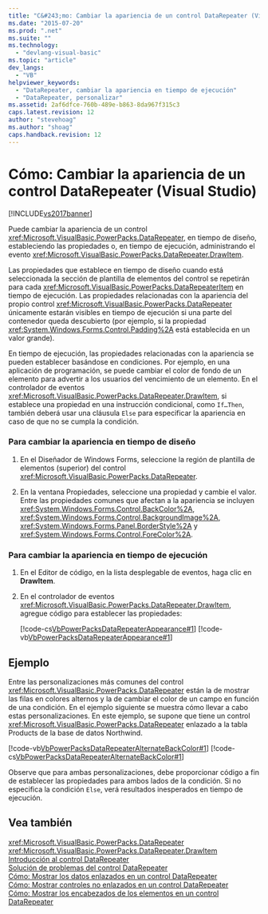 ```yaml
---
title: "C&#243;mo: Cambiar la apariencia de un control DataRepeater (Visual Studio) | Microsoft Docs"
ms.date: "2015-07-20"
ms.prod: ".net"
ms.suite: ""
ms.technology: 
  - "devlang-visual-basic"
ms.topic: "article"
dev_langs: 
  - "VB"
helpviewer_keywords: 
  - "DataRepeater, cambiar la apariencia en tiempo de ejecución"
  - "DataRepeater, personalizar"
ms.assetid: 2af6dfce-760b-489e-b863-8da967f315c3
caps.latest.revision: 12
author: "stevehoag"
ms.author: "shoag"
caps.handback.revision: 12
---
```

# C&#243;mo: Cambiar la apariencia de un control DataRepeater (Visual Studio)
[!INCLUDE[vs2017banner](../../../visual-basic/developing-apps/includes/vs2017banner.md)]

Puede cambiar la apariencia de un control <xref:Microsoft.VisualBasic.PowerPacks.DataRepeater>, en tiempo de diseño, estableciendo las propiedades o, en tiempo de ejecución, administrando el evento <xref:Microsoft.VisualBasic.PowerPacks.DataRepeater.DrawItem>.  
  
 Las propiedades que establece en tiempo de diseño cuando está seleccionada la sección de plantilla de elementos del control se repetirán para cada <xref:Microsoft.VisualBasic.PowerPacks.DataRepeaterItem> en tiempo de ejecución.  Las propiedades relacionadas con la apariencia del propio control <xref:Microsoft.VisualBasic.PowerPacks.DataRepeater> únicamente estarán visibles en tiempo de ejecución si una parte del contenedor queda descubierto \(por ejemplo, si la propiedad <xref:System.Windows.Forms.Control.Padding%2A> está establecida en un valor grande\).  
  
 En tiempo de ejecución, las propiedades relacionadas con la apariencia se pueden establecer basándose en condiciones.  Por ejemplo, en una aplicación de programación, se puede cambiar el color de fondo de un elemento para advertir a los usuarios del vencimiento de un elemento.  En el controlador de eventos <xref:Microsoft.VisualBasic.PowerPacks.DataRepeater.DrawItem>, si establece una propiedad en una instrucción condicional, como `If…Then`, también deberá usar una cláusula `Else` para especificar la apariencia en caso de que no se cumpla la condición.  
  
### Para cambiar la apariencia en tiempo de diseño  
  
1.  En el Diseñador de Windows Forms, seleccione la región de plantilla de elementos \(superior\) del control <xref:Microsoft.VisualBasic.PowerPacks.DataRepeater>.  
  
2.  En la ventana Propiedades, seleccione una propiedad y cambie el valor.  Entre las propiedades comunes que afectan a la apariencia se incluyen <xref:System.Windows.Forms.Control.BackColor%2A>, <xref:System.Windows.Forms.Control.BackgroundImage%2A>, <xref:System.Windows.Forms.Panel.BorderStyle%2A> y <xref:System.Windows.Forms.Control.ForeColor%2A>.  
  
### Para cambiar la apariencia en tiempo de ejecución  
  
1.  En el Editor de código, en la lista desplegable de eventos, haga clic en **DrawItem**.  
  
2.  En el controlador de eventos <xref:Microsoft.VisualBasic.PowerPacks.DataRepeater.DrawItem>, agregue código para establecer las propiedades:  
  
     [!code-cs[VbPowerPacksDataRepeaterAppearance#1](../../../visual-basic/developing-apps/windows-forms/codesnippet/csharp/VbPowerPacksDataRepeaterAppearanceCS/VbPowerPacksDataRepeaterAppearance.cs#1)]
     [!code-vb[VbPowerPacksDataRepeaterAppearance#1](../../../visual-basic/developing-apps/windows-forms/codesnippet/visualbasic/VbPowerPacksDataRepeaterAppearance/VbPowerPacksDataRepeaterAppearance.vb#1)]  
  
## Ejemplo  
 Entre las personalizaciones más comunes del control <xref:Microsoft.VisualBasic.PowerPacks.DataRepeater> están la de mostrar las filas en colores alternos y la de cambiar el color de un campo en función de una condición.  En el ejemplo siguiente se muestra cómo llevar a cabo estas personalizaciones.  En este ejemplo, se supone que tiene un control <xref:Microsoft.VisualBasic.PowerPacks.DataRepeater> enlazado a la tabla Products de la base de datos Northwind.  
  
 [!code-vb[VbPowerPacksDataRepeaterAlternateBackColor#1](../../../visual-basic/developing-apps/windows-forms/codesnippet/visualbasic/VbPowerPacksDataRepeaterAlternateBackColor/AlternateBackColor.vb#1)]
 [!code-cs[VbPowerPacksDataRepeaterAlternateBackColor#1](../../../visual-basic/developing-apps/windows-forms/codesnippet/csharp/VbPwrPacksDataRepeaterAltBColorCS/AlternateBackColor.cs#1)]  
  
 Observe que para ambas personalizaciones, debe proporcionar código a fin de establecer las propiedades para ambos lados de la condición.  Si no especifica la condición `Else`, verá resultados inesperados en tiempo de ejecución.  
  
## Vea también  
 <xref:Microsoft.VisualBasic.PowerPacks.DataRepeater>   
 <xref:Microsoft.VisualBasic.PowerPacks.DataRepeater.DrawItem>   
 [Introducción al control DataRepeater](../../../visual-basic/developing-apps/windows-forms/introduction-to-the-datarepeater-control-visual-studio.md)   
 [Solución de problemas del control DataRepeater](../../../visual-basic/developing-apps/windows-forms/troubleshooting-the-datarepeater-control-visual-studio.md)   
 [Cómo: Mostrar los datos enlazados en un control DataRepeater](../../../visual-basic/developing-apps/windows-forms/how-to-display-bound-data-in-a-datarepeater-control-visual-studio.md)   
 [Cómo: Mostrar controles no enlazados en un control DataRepeater](../../../visual-basic/developing-apps/windows-forms/how-to-display-unbound-controls-in-a-datarepeater-control-visual-studio.md)   
 [Cómo: Mostrar los encabezados de los elementos en un control DataRepeater](../../../visual-basic/developing-apps/windows-forms/how-to-display-item-headers-in-a-datarepeater-control-visual-studio.md)